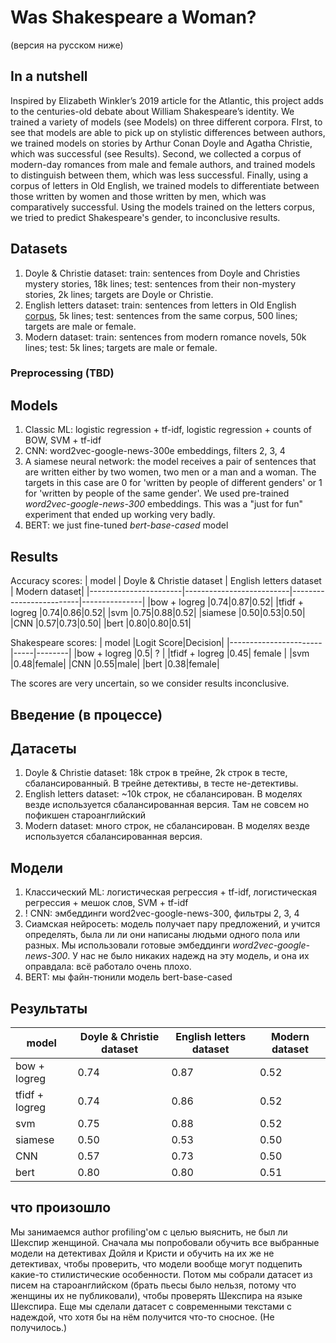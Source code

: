 # Was Shakespeare a Woman?
(версия на русском ниже)

## In a nutshell
Inspired by Elizabeth Winkler’s 2019 article for the Atlantic, this project adds to the centuries-old debate about William Shakespeare’s identity. We trained a variety of models (see Models) on three different corpora. FIrst, to see that models are able to pick up on stylistic differences between authors, we trained models on stories by Arthur Conan Doyle and Agatha Christie, which was successful (see Results). Second, we collected a corpus of modern-day romances from male and female authors, and trained models to distinguish between them, which was less successful. Finally, using a corpus of letters in Old English, we trained models to differentiate between those written by women and those written by men, which was comparatively successful. Using the models trained on the letters corpus, we tried to predict Shakespeare's gender, to inconclusive results. 

## Datasets
1. Doyle & Christie dataset: train: sentences from Doyle and Christies mystery stories, 18k lines; test: sentences from their non-mystery stories, 2k lines; targets are Doyle or Christie.
3. English letters dataset: train: sentences from letters in Old English [corpus](https://ota.bodleian.ox.ac.uk/repository/xmlui/handle/20.500.12024/2461), 5k lines; test: sentences from the same corpus, 500 lines; targets are male or female. 
4. Modern dataset: train: sentences from modern romance novels, 50k lines; test: 5k lines; targets are male or female.

### Preprocessing (TBD)

## Models
1. Classic ML: logistic regression + tf-idf, logistic regression + counts of BOW, SVM + tf-idf
2. CNN: word2vec-google-news-300e embeddings, filters 2, 3, 4
3. A siamese neural network: the model receives a pair of sentences that are written either by two women, two men or a man and a woman. The targets in this case are 0 for 'written by people of different genders' or 1 for 'written by people of the same gender'. We used pre-trained *word2vec-google-news-300* embeddings. This was a "just for fun" experiment that ended up working very badly. 
4. BERT: we just fine-tuned *bert-base-cased* model

## Results

Accuracy scores:
| model                 | Doyle & Christie dataset | English letters dataset | Modern dataset|
|-----------------------|--------------------------|-------------------------|---------------|
|bow + logreg           |0.74|0.87|0.52|
|tfidf + logreg         |0.74|0.86|0.52|
|svm                    |0.75|0.88|0.52|
|siamese                |0.50|0.53|0.50|
|CNN                    |0.57|0.73|0.50|
|bert                   |0.80|0.80|0.51|

Shakespeare scores:
| model                 |Logit Score|Decision|
|-----------------------|-----|--------|
|bow + logreg           |0.5| ? |
|tfidf + logreg         |0.45| female |
|svm                    |0.48|female|
|CNN                    |0.55|male|
|bert                   |0.38|female|

The scores are very uncertain, so we consider results inconclusive.

## Введение (в процессе)

## Датасеты
1. Doyle & Christie dataset: 18k строк в трейне, 2k строк в тесте, сбалансированный. В трейне детективы, в тесте не-детективы. 
2. English letters dataset: ~10k строк, не сбалансирован. В моделях везде используется сбалансированная версия. Там не совсем но пофикшен староанглийский
3. Modern dataset: много строк, не сбалансирован. В моделях везде используется сбалансированная версия.

## Модели
1. Классический ML: логистическая регрессия + tf-idf, логистическая регрессия + мешок слов, SVM + tf-idf
2. ! CNN: эмбеддинги word2vec-google-news-300, фильтры 2, 3, 4
3. Сиамская нейросеть: модель получает пару предложений, и учится определять, была ли ли они написаны людьми одного пола или разных. Мы использовали готовые эмбеддинги *word2vec-google-news-300*. У нас не было никаких надежд на эту модель, и она их оправдала: всё работало очень плохо.
4. BERT: мы файн-тюнили модель bert-base-cased

## Результаты
| model                 | Doyle & Christie dataset | English letters dataset | Modern dataset|
|-----------------------|--------------------------|-------------------------|---------------|
|bow + logreg           |0.74|0.87|0.52|
|tfidf + logreg         |0.74|0.86|0.52|
|svm                    |0.75|0.88|0.52|
|siamese                |0.50|0.53|0.50|
|CNN                    |0.57|0.73|0.50|
|bert                   |0.80|0.80|0.51|

## что произошло
Мы занимаемся author profiling'ом с целью выяснить, не был ли Шекспир женщиной. Сначала мы попробовали обучить все выбранные модели на детективах Дойля и Кристи и обучить на их же не детективах, чтобы проверить, что модели вообще могут подцепить какие-то стилистические особенности. Потом мы собрали датасет из писем на староанглийском (брать пьесы было нельзя, потому что женщины их не публиковали), чтобы проверять Шекспира на языке Шекспира. Еще мы сделали датасет с современными текстами с надеждой, что хотя бы на нём получится что-то сносное. (Не получилось.)

